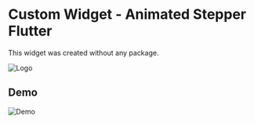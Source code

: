 
# Custom Widget - Animated Stepper Flutter

This widget was created without any package.



![Logo](https://i.imgur.com/ctw131t.png)


## Demo
![Demo](https://media.giphy.com/media/iNjLFOcmrHmMkmsVnz/giphy.gif)
